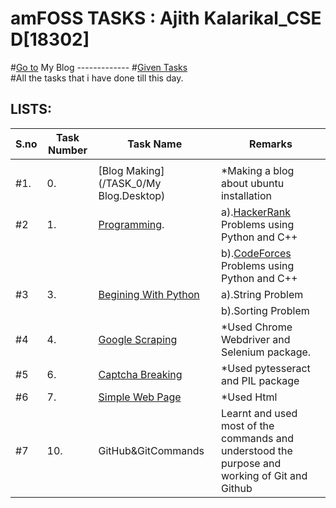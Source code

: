 # amFOSS TASKS : Ajith Kalarikal_CSE D[18302]
#[Go to](https://ajithkalarikal.wordpress.com/) My Blog     -------------   #[Given Tasks](https://docs.google.com/document/d/1JWL3YxBHTPaVITfda4wVuuT9-7xuTdDralVpbtNjVvM/edit)
\
#All the tasks that i have done till this day.
## LISTS:
| **S.no** | **Task Number** | **Task Name**             | **Remarks** |
|----------|-----------------|---------------------------|-------------|
|          |                 |                           |             |
|#1.|0.|[Blog Making](/TASK_0/My Blog.Desktop)|*Making a blog about ubuntu installation|
|#2|1.|[Programming](/TASK_1).|a).[HackerRank](/) Problems using Python and C++|
||||b).[CodeForces](/) Problems using Python and C++|
|#3|3.|[Begining With Python](/TASK_3)|a).String Problem
||||b).Sorting Problem
|#4|4.|[Google Scraping](/TASK_4)|*Used Chrome Webdriver and Selenium package.
|#5|6.|[Captcha Breaking](/TASK_^6)|*Used pytesseract and PIL package
|#6|7.|[Simple Web Page](/TASK_&)|*Used Html
|#7|10.|GitHub&GitCommands     | Learnt and used most of the commands and understood the purpose and working of Git and Github

